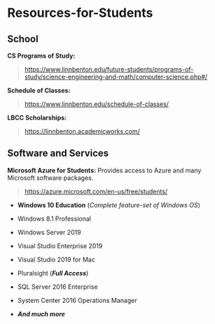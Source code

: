 # Resources-for-Students

## School
  **CS Programs of Study:**
  >https://www.linnbenton.edu/future-students/programs-of-study/science-engineering-and-math/computer-science.php#/

  **Schedule of Classes:**
  >https://www.linnbenton.edu/schedule-of-classes/
  
  **LBCC Scholarships:**
  >https://linnbenton.academicworks.com/

## Software and Services
  **Microsoft Azure for Students:**  Provides access to Azure and many Microsoft software packages.
 >https://azure.microsoft.com/en-us/free/students/
 
 - **Windows 10 Education** (*Complete feature-set of Windows OS*)
 - Windows 8.1 Professional
 - Windows Server 2019
 
 - Visual Studio Enterprise 2019
 - Visual Studio 2019 for Mac
 - Pluralsight (***Full Access***)
 - SQL Server 2016 Enterprise
 - System Center 2016 Operations Manager
 - ***And much more***
